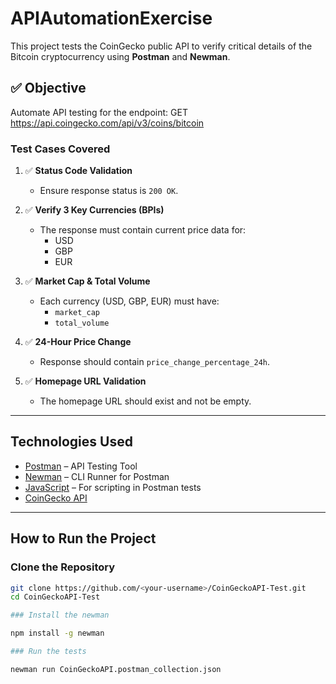# APIAutomationExercise
This project tests the CoinGecko public API to verify critical details of the Bitcoin cryptocurrency using **Postman** and **Newman**.

## ✅ Objective

Automate API testing for the endpoint:
GET https://api.coingecko.com/api/v3/coins/bitcoin


### Test Cases Covered

1. ✅ **Status Code Validation**
   - Ensure response status is `200 OK`.

2. ✅ **Verify 3 Key Currencies (BPIs)**
   - The response must contain current price data for:
     - USD
     - GBP
     - EUR

3. ✅ **Market Cap & Total Volume**
   - Each currency (USD, GBP, EUR) must have:
     - `market_cap`
     - `total_volume`

4. ✅ **24-Hour Price Change**
   - Response should contain `price_change_percentage_24h`.

5. ✅ **Homepage URL Validation**
   - The homepage URL should exist and not be empty.

---

## Technologies Used

- [Postman](https://www.postman.com/) – API Testing Tool
- [Newman](https://www.npmjs.com/package/newman) – CLI Runner for Postman
- [JavaScript](https://developer.mozilla.org/en-US/docs/Web/JavaScript) – For scripting in Postman tests
- [CoinGecko API](https://www.coingecko.com/en/api/documentation)

---

## How to Run the Project

### Clone the Repository

```bash
git clone https://github.com/<your-username>/CoinGeckoAPI-Test.git
cd CoinGeckoAPI-Test

### Install the newman

npm install -g newman

### Run the tests

newman run CoinGeckoAPI.postman_collection.json


